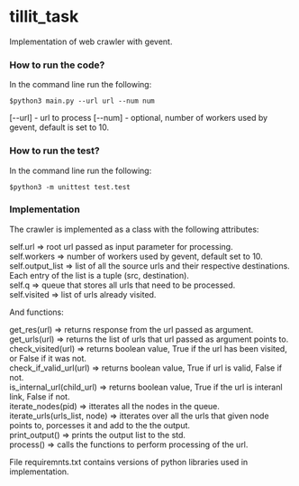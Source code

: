 # tillit_task

Implementation of web crawler with gevent.

### How to run the code?

In the command line run the following:

`$python3 main.py --url url --num num`

[--url] - url to process
[--num] - optional, number of workers used by gevent, default is set to 10.

### How to run the test? 

In the command line run the following:

`$python3 -m unittest test.test`

### Implementation 

The crawler is implemented as a class with the following attributes:

self.url            => root url passed as input parameter for processing.<br />
self.workers        => number of workers used by gevent, default set to 10.<br />
self.output_list    => list of all the source urls and their respective destinations. Each entry of the list is a tuple (src, destination).<br />
self.q              => queue that stores all urls that need to be processed.<br />
self.visited        => list of urls already visited.<br />

And functions:

get_res(url)                      => returns response from the url passed as argument.<br />
get_urls(url)                     => returns the list of urls that url passed as argument points to.<br />
check_visited(url)                => returns boolean value, True if the url has been visited, or False if it was not.<br />
check_if_valid_url(url)           => returns boolean value, True if url is valid, False if not.<br />
is_internal_url(child_url)        => returns boolean value, True if the url is interanl link, False if not.<br />
iterate_nodes(pid)                => itterates all the nodes in the queue.<br />
iterate_urls(urls_list, node)     => itterates over all the urls that given node points to, porcesses it and add to the the output.<br />
print_output()                    => prints the output list to the std.<br />
process()                         => calls the functions to perform processing of the url.<br />

File requiremnts.txt contains versions of python libraries used in implementation. 
